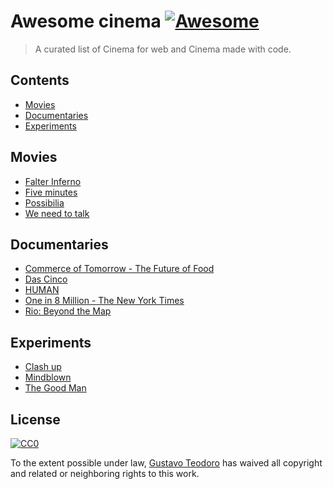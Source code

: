 # Awesome cinema [![Awesome](https://cdn.rawgit.com/sindresorhus/awesome/d7305f38d29fed78fa85652e3a63e154dd8e8829/media/badge.svg)](https://github.com/sindresorhus/awesome)

> A curated list of Cinema for web and Cinema made with code.

## Contents

- [Movies](#movies)
- [Documentaries](#documentaries)
- [Experiments](#experiments)

## Movies
  - [Falter Inferno](http://falter.madebywild.com/#en)
  - [Five minutes](http://www.fiveminutes.gs/)
  - [Possibilia](https://helloeko.com/v/possibilia?autoplay=true)
  - [We need to talk](https://helloeko.com/showcase/q98omb?autoplay=true)

## Documentaries
  - [Commerce of Tomorrow -  The Future of Food](http://commerceoftomorrow.com/food)
  - [Das Cinco](http://dascinco.gustavoteodoro.com/)
  - [HUMAN](https://humanthemovie.withgoogle.com/)
  - [One in 8 Million - The New York Times](http://www.nytimes.com/packages/html/nyregion/1-in-8-million/)
  - [Rio: Beyond the Map](https://beyondthemap.withgoogle.com/)

## Experiments
  - [Clash up](https://helloeko.com/clashup/icona-pops-sensual-deee-lite?autoplay=true)
  - [Mindblown](https://helloeko.com/mindblown/stop-with-these-questions?autoplay=true)
  - [The Good Man](http://thegoodman.cc/)

## License

[![CC0](http://mirrors.creativecommons.org/presskit/buttons/88x31/svg/cc-zero.svg)](https://creativecommons.org/publicdomain/zero/1.0/)

To the extent possible under law, [Gustavo Teodoro](http://gustavoteodoro.com) has waived all copyright and related or neighboring rights to this work.
